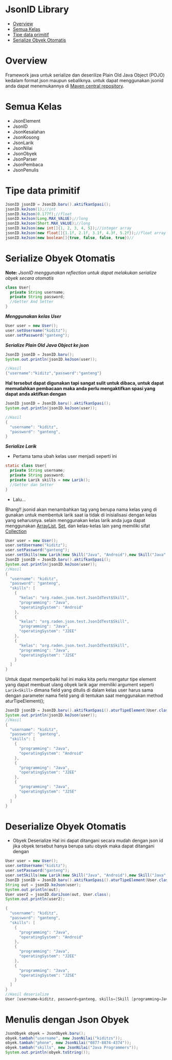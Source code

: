 # JsonID Library

* [Overview](#overview) 
* [Semua Kelas](#semua-kelas) 
* [Tipe data primitif](#tipe-data-primitif) 
* [Serialize Obyek Otomatis](#serialize-obyek-otomatis)

# Overview
Framework java untuk serialize dan deserilize Plain Old Java Object (POJO) kedalam format json maupun sebaliknya.
untuk dapat menggunakan jsonid anda dapat menemukannya di [Maven central repository](https://mvnrepository.com/artifact/com.github.kiditz/jsonid/1.0.0).

# Semua Kelas
* JsonElement
* JsonID
* JsonKesalahan
* JsonKosong
* JsonLarik
* JsonNilai
* JsonObyek
* JsonParser
* JsonPembaca
* JsonPenulis


# Tipe data primitif
```java
JsonID jsonID = JsonID.baru().aktifkanSpasi();
jsonID.keJson(1);//int
jsonID.keJson(0.177f);//float
jsonID.keJson(Long.MAX_VALUE);//long
jsonID.keJson(Short.MAX_VALUE);//long
jsonID.keJson(new int[]{1, 2, 3, 4, 5});//integer array
jsonID.keJson(new float[]{1.1f, 2.1f, 3.1f, 4.3f, 5.2f});//float array
jsonID.keJson(new boolean[]{true, false, false, true})//
```
# Serialize Obyek Otomatis

__Note:__ *JsonID menggunakan reflection untuk dapat melakukan serialize obyek secara otomatis*

```java
class User{
  private String username;
  private String password;
  //Getter And Setter
}
```
__*Menggunakan kelas User*__
```java
User user = new User();
user.setUsername("kiditz");
user.setPassword("ganteng");
```
__*Serialize Plain Old Java Object ke json*__
```java
JsonID jsonID = JsonID.baru();
System.out.println(jsonID.keJson(user));

//Hasil
{"username":"kiditz","password":"ganteng"}
```
__Hal tersebut dapat digunakan tapi sangat sulit untuk dibaca, untuk dapat memudahkan pembacaan maka anda perlu mengaktifkan spasi yang dapat anda aktifkan dengan__
```java
JsonID jsonID = JsonID.baru().aktifkanSpasi();
System.out.println(jsonID.keJson(user));

//Hasil
{
  "username": "kiditz",
  "password": "ganteng",
}

```
__*Serialize Larik*__

* Pertama tama ubah kelas user menjadi seperti ini

```java
static class User{
  private String username;
  private String password;
  private Larik skills = new Larik();
  //Getter dan Setter
}

```

* Lalu...

Bhang!! jsonid akan menambahkan tag yang berupa nama kelas yang di gunakan untuk membentuk larik saat ia tidak di inisialisasi dengan kelas yang seharusnya. selain menggunakan kelas larik anda juga dapat menggunakan [ArrayList](http://docs.oracle.com/javase/8/docs/api/java/util/ArrayList.html), [Set](https://docs.oracle.com/javase/7/docs/api/java/util/Set.html), dan kelas-kelas lain yang memiliki sifat [Collection](https://docs.oracle.com/javase/7/docs/api/java/util/Collection.html)
```java
User user = new User();
user.setUsername("kiditz");
user.setPassword("ganteng");
user.setSkills(new Larik(new Skill("Java", "Android"),new Skill("Java", "J2EE"), new Skill("Java", "J2SE")));
JsonID jsonID = JsonID.baru().aktifkanSpasi();
System.out.println(jsonID.keJson(user));
//Hasil
{
  "username": "kiditz",
  "password": "ganteng",
  "skills": [
    {
      "kelas": "org.raden.json.test.JsonIdTest$Skill",
      "programming": "Java",
      "operatingSystem": "Android"
    },
    {
      "kelas": "org.raden.json.test.JsonIdTest$Skill",
      "programming": "Java",
      "operatingSystem": "J2EE"
    },
    {
      "kelas": "org.raden.json.test.JsonIdTest$Skill",
      "programming": "Java",
      "operatingSystem": "J2SE"
    }
  ]
}
```
Untuk dapat memperbaiki hal ini maka kita perlu mengatur tipe element yang dapat membuat ulang obyek larik agar memiliki  argument seperti ```Larik<Skill>``` dimana field yang ditulis di dalam kelas user harus sama dengan parameter nama field yang di tentukan saat menggunakan method aturTipeElement();

```java
JsonID jsonID = JsonID.baru().aktifkanSpasi().aturTipeElement(User.class, "skills", Skill.class);
System.out.println(jsonID.keJson(user));
//Hasil
{
  "username": "kiditz",
  "password": "ganteng",
  "skills": [
    {
      "programming": "Java",
      "operatingSystem": "Android"
    },
    {
      "programming": "Java",
      "operatingSystem": "J2EE"
    },
    {
      "programming": "Java",
      "operatingSystem": "J2SE"
    }
  ]
}
```
# Deserialize Obyek Otomatis

* Obyek Deserialize 
Hal ini dapat ditangani secara mudah dengan json id jika obyek tersebut hanya berupa satu obyek maka dapat ditangani dengan 
```java
User user = new User();
user.setUsername("kiditz");
user.setPassword("ganteng");
user.setSkills(new Larik(new Skill("Java", "Android"),new Skill("Java", "J2EE"), new Skill("Java", "J2SE")));
JsonID jsonID = JsonID.baru().aktifkanSpasi().aturTipeElement(User.class, "skills", Skill.class);
String out = jsonID.keJson(user);
System.out.println(out);
User user2 = jsonID.dariJson(out, User.class);
System.out.println(user2);

{
  "username": "kiditz",
  "password": "ganteng",
  "skills": [
    {
      "programming": "Java",
      "operatingSystem": "Android"
    },
    {
      "programming": "Java",
      "operatingSystem": "J2EE"
    },
    {
      "programming": "Java",
      "operatingSystem": "J2SE"
    }
  ]
}
//Hasil deserialize
User [username=kiditz, password=ganteng, skills=[Skill [programming=Java, operatingSystem=Android], Skill [programming=Java, operatingSystem=J2EE], Skill [programming=Java, operatingSystem=J2SE]]]
```
# Menulis dengan Json Obyek
```java
JsonObyek obyek = JsonObyek.baru();
obyek.tambah("username", new JsonNilai("kiditzs"));
obyek.tambah("phone", new JsonNilai("0877-8874-4374"));
obyek.tambah("skills", new JsonNilai("Java Programmers"));
System.out.println(obyek.toString());
```

